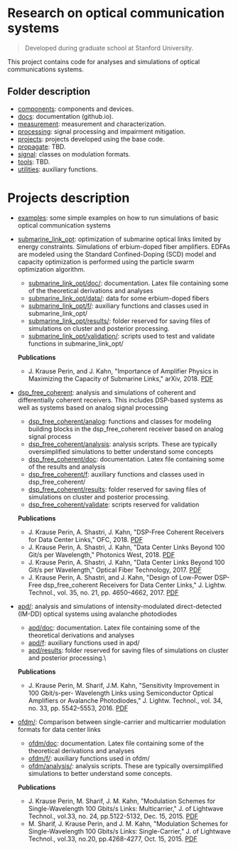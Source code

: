 #   Research on optical communication systems
> Developed during graduate school at Stanford University.

This project contains code for analyses and simulations of optical communications systems. 

## Folder description

- [components](https://github.com/Stanford-Optical-Comm-Group/optical-comm/tree/master/components): components and devices.
- [docs](https://github.com/Stanford-Optical-Comm-Group/optical-comm/tree/master/docs): documentation (github.io).
- [measurement](https://github.com/Stanford-Optical-Comm-Group/optical-comm/tree/master/measurement): measurement and characterization.
- [processing](https://github.com/Stanford-Optical-Comm-Group/optical-comm/tree/master/processing): signal processing and impairment mitigation.
- [projects](https://github.com/Stanford-Optical-Comm-Group/optical-comm/tree/master/projects): projects developed using the base code.
- [propagate](https://github.com/Stanford-Optical-Comm-Group/optical-comm/tree/master/propagate): TBD.
- [signal](https://github.com/Stanford-Optical-Comm-Group/optical-comm/tree/master/signal): classes on modulation formats.
- [tools](https://github.com/Stanford-Optical-Comm-Group/optical-comm/tree/master/tools): TBD.
- [utilities](https://github.com/Stanford-Optical-Comm-Group/optical-comm/tree/master/utilities): auxiliary functions.


# Projects description
- [examples](https://github.com/Stanford-Optical-Comm-Group/optical-comm/tree/master/projects/examples/): some simple examples on how to run simulations of basic optical communication systems

- [submarine_link_opt](https://github.com/Stanford-Optical-Comm-Group/optical-comm/tree/master/projects/submarine_link_opt/): optimization of submarine optical links limited by energy constraints. Simulations of erbium-doped fiber amplifiers. EDFAs are modeled using the Standard Confined-Doping (SCD) model and capacity optimization is performed using the particle swarm optimization algorithm.
  - [submarine_link_opt/doc/](https://github.com/Stanford-Optical-Comm-Group/optical-comm/tree/master/projects/submarine_link_opt/doc): documentation. Latex file containing some of the theoretical derivations and analyses
  - [submarine_link_opt/data/](https://github.com/Stanford-Optical-Comm-Group/optical-comm/tree/master/projects/submarine_link_opt/data): data for some erbium-doped fibers
  - [submarine_link_opt/f/](https://github.com/Stanford-Optical-Comm-Group/optical-comm/tree/master/projects/submarine_link_opt/f): auxiliary functions and classes used in submarine_link_opt/
  - [submarine_link_opt/results/](https://github.com/Stanford-Optical-Comm-Group/optical-comm/tree/master/projects/submarine_link_opt/results): folder reserved for saving files of simulations on cluster and posterior processing.
  - [submarine_link_opt/validation/](https://github.com/Stanford-Optical-Comm-Group/optical-comm/tree/master/projects/submarine_link_opt/validation): scripts used to test and validate functions in submarine_link_opt/

  __Publications__

  * J. Krause Perin, and J. Kahn, "Importance of Amplifier Physics in Maximizing the Capacity of Submarine Links," arXiv, 2018. [PDF](https://arxiv.org/abs/1803.07905)


- [dsp_free_coherent](https://github.com/Stanford-Optical-Comm-Group/optical-comm/tree/master/projects/dsp_free_coherent/): analysis and simulations of coherent and differentially coherent receivers. This includes DSP-based systems as well as systems based on analog signal processing
  - [dsp_free_coherent/analog](https://github.com/Stanford-Optical-Comm-Group/optical-comm/tree/master/projects/dsp_free_coherent/analog): functions and classes for modeling building blocks in the dsp_free_coherent receiver based on analog signal process
  - [dsp_free_coherent/analysis](https://github.com/Stanford-Optical-Comm-Group/optical-comm/tree/master/projects/dsp_free_coherent/analysis): analysis scripts. These are typically oversimplified simulations to better understand some concepts 
  - [dsp_free_coherent/doc](https://github.com/Stanford-Optical-Comm-Group/optical-comm/tree/master/projects/dsp_free_coherent/doc): documentation. Latex file containing some of the results and analysis
  - [dsp_free_coherent/f](https://github.com/Stanford-Optical-Comm-Group/optical-comm/tree/master/projects/dsp_free_coherent/f): auxiliary functions and classes used in dsp_free_coherent/
  - [dsp_free_coherent/results](https://github.com/Stanford-Optical-Comm-Group/optical-comm/tree/master/projects/dsp_free_coherent/results): folder reserved for saving files of simulations on cluster and posterior processing.
  - [dsp_free_coherent/validate](https://github.com/Stanford-Optical-Comm-Group/optical-comm/tree/master/projects/dsp_free_coherent/validate): scripts reserved for validation

  __Publications__

  * J. Krause Perin, A. Shastri, J. Kahn, "DSP-Free Coherent Receivers for Data Center Links," OFC, 2018. [PDF](http://www.stanford.edu/~jkperin/OFC_DSP_free_coherent.pdf) 
  * J. Krause Perin, A. Shastri, J. Kahn, "Data Center Links Beyond 100 Git/s per Wavelength," Photonics West, 2018. [PDF](http://www.stanford.edu/~jkperin/PW_DC_review.pdf) 
  * J. Krause Perin, A. Shastri, J. Kahn, "Data Center Links Beyond 100 Git/s per Wavelength," Optical Fiber Technology, 2017. [PDF](http://www.stanford.edu/~jkperin/data_center_review.pdf) 
  * J. Krause Perin, A. Shastri, and J. Kahn, "Design of Low-Power DSP-Free dsp_free_coherent Receivers for Data Center Links," J. Lightw. Technol., vol. 35, no. 21, pp. 4650–4662, 2017. [PDF](http://www.stanford.edu/~jkperin/DSP-free_coherent.pdf)

- [apd/](https://github.com/Stanford-Optical-Comm-Group/optical-comm/tree/master/projects/apd): analysis and simulations of intensity-modulated direct-detected (IM-DD) optical systems using avalanche photodiodes  
  - [apd/doc](https://github.com/Stanford-Optical-Comm-Group/optical-comm/tree/master/projects/apd/doc): documentation. Latex file containing some of the theoretical derivations and analyses
  - [apd/f](https://github.com/Stanford-Optical-Comm-Group/optical-comm/tree/master/projects/apd/f): auxiliary functions used in apd/
  - [apd/results](https://github.com/Stanford-Optical-Comm-Group/optical-comm/tree/master/projects/apd/results): folder reserved for saving files of simulations on cluster and posterior processing.\

  __Publications__

  * J. Krause Perin, M. Sharif, J.M. Kahn, "Sensitivity Improvement in 100 Gbit/s-per- Wavelength Links using Semiconductor Optical Amplifiers or Avalanche Photodiodes," J. Lightw. Technol., vol. 34, no. 33, pp. 5542–5553, 2016. [PDF](http://www.stanford.edu/~jkperin/SOA_vs_APD_100G.pdf)

- [ofdm/](https://github.com/Stanford-Optical-Comm-Group/optical-comm/tree/master/projects/ofdm): Comparison between single-carrier and multicarrier modulation formats for data center links
  - [ofdm/doc](https://github.com/Stanford-Optical-Comm-Group/optical-comm/tree/master/projects/ofdm/doc): documentation. Latex file containing some of the theoretical derivations and analyses
  - [ofdm/f/](https://github.com/Stanford-Optical-Comm-Group/optical-comm/tree/master/projects/ofdm/f): auxiliary functions used in ofdm/
  - [ofdm/analysis/](https://github.com/Stanford-Optical-Comm-Group/optical-comm/tree/master/projects/ofdm/analysis): analysis scripts. These are typically oversimplified simulations to better understand some concepts.

  __Publications__

  * J. Krause Perin, M. Sharif, J. M. Kahn, "Modulation Schemes for Single-Wavelength 100 Gbits/s Links: Multicarrier," J. of Lightwave Technol., vol.33, no. 24, pp.5122-5132, Dec. 15, 2015. [PDF](http://ee.stanford.edu/~jmk/pubs/100.G.single-laser.multicarrier.JLT.15.pdf)
  * M. Sharif, J. Krause Perin, and J. M. Kahn, "Modulation Schemes for Single-Wavelength 100 Gbits/s Links: Single-Carrier," J. of Lightwave Technol., vol.33, no.20, pp.4268-4277, Oct. 15, 2015. [PDF](http://ee.stanford.edu/~jmk/pubs/100.G.single-laser.single-carrier.JLT.15.pdf)